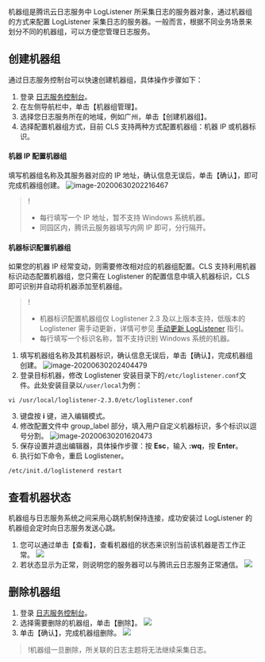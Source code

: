 机器组是腾讯云日志服务中 LogListener 所采集日志的服务器对象，通过机器组的方式来配置 LogListener 采集日志的服务器。一般而言，根据不同业务场景来划分不同的机器组，可以方便您管理日志服务。

## 创建机器组

通过日志服务控制台可以快速创建机器组，具体操作步骤如下：

1. 登录 [日志服务控制台](https://console.cloud.tencent.com/cls)。
2. 在左侧导航栏中，单击【机器组管理】。
3. 选择您日志服务所在的地域，例如广州，单击【创建机器组】。
4. 选择配置机器组方式，目前 CLS 支持两种方式配置机器组：机器 IP 或机器标识。  

#### 机器 IP 配置机器组
填写机器组名称及其服务器对应的 IP 地址，确认信息无误后，单击【确认】，即可完成机器组创建。
![image-20200630202216467](https://main.qcloudimg.com/raw/3d6119154a2ad3d482bba23b584250ba.png)
> !
> - 每行填写一个 IP 地址，暂不支持 Windows 系统机器。
> - 同园区内，腾讯云服务器填写内网 IP 即可，分行隔开。

#### 机器标识配置机器组
如果您的机器 IP 经常变动，则需要修改相对应的机器组配置。CLS 支持利用机器标识动态配置机器组，您只需在 Loglistener 的配置信息中填入机器标识，CLS 即可识别并自动将机器添加至机器组。
> !
> - 机器标识配置机器组仅 Loglistener 2.3 及以上版本支持，低版本的 Loglistener 需手动更新，详情可参见 [手动更新 LogListener](https://cloud.tencent.com/document/product/614/17414#.E6.89.8B.E5.8A.A8.E6.9B.B4.E6.96.B0-loglistener) 指引。
> - 每行填写一个标识名称，暂不支持识别 Windows 系统的机器。

1. 填写机器组名称及其机器标识，确认信息无误后，单击【确认】，完成机器组创建。
![image-20200630202404479](https://main.qcloudimg.com/raw/749bc422544156ee5f4f7acf7389de84.png)
2. 登录目标机器，修改 Loglistener 安装目录下的`/etc/loglistener.conf`文件。此处安装目录以`/user/local`为例：
```plaintext
vi /usr/local/loglistener-2.3.0/etc/loglistener.conf
```
3. 键盘按 **i** 键，进入编辑模式。
4. 修改配置文件中 group_label 部分，填入用户自定义机器标识，多个标识以逗号分割。
![image-20200630201620473](https://main.qcloudimg.com/raw/1d17d38a70cdfbfb963a60fbec3b0c1b.png)
5. 保存设置并退出编辑器，具体操作步骤：按 **Esc**，输入 **:wq**，按 **Enter**。
6. 执行如下命令，重启 Loglistener。
```plaintext
/etc/init.d/loglistenerd restart
```


## 查看机器状态

机器组与日志服务系统之间采用心跳机制保持连接，成功安装过 LogListener 的机器组会定时向日志服务发送心跳。

1. 您可以通过单击【查看】，查看机器组的状态来识别当前该机器是否工作正常。
   ![](https://main.qcloudimg.com/raw/b1b9f577f6ca595c5a6aaffd8169fd40.png)
2. 若状态显示为正常，则说明您的服务器可以与腾讯云日志服务正常通信。
   ![](https://main.qcloudimg.com/raw/69d87f0aa09637c03f58190a366178ce.png)

## 删除机器组

1. 登录 [日志服务控制台](https://console.cloud.tencent.com/cls)。
2. 选择需要删除的机器组，单击【删除】。
   ![](https://main.qcloudimg.com/raw/c5cb4b37df17cc3b01f15e363d7dacd2.png)
3. 单击【确认】，完成机器组删除。
   ![](https://main.qcloudimg.com/raw/d94ecda2fd201698859dd9eee5bfd5c4.png)

> !机器组一旦删除，所关联的日志主题将无法继续采集日志。
